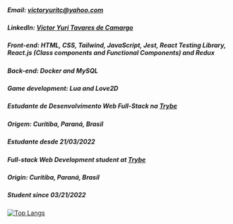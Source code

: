 ##### Email: victoryuritc@yahoo.com
##### LinkedIn: [Victor Yuri Tavares de Camargo](https://www.linkedin.com/in/victor-yuri-tavares-de-camargo/)

##### Front-end: HTML, CSS, Tailwind, JavaScript, Jest, React Testing Library, React.js (Class components and Functional Components) and Redux
##### Back-end: Docker and MySQL
##### Game development: Lua and Love2D

##### Estudante de Desenvolvimento Web Full-Stack na [Trybe](https://github.com/tryber)
##### Origem: Curitiba, Paraná, Brasil
##### Estudante desde 21/03/2022

##### Full-stack Web Development student at [Trybe](https://github.com/tryber)
##### Origin: Curitiba, Paraná, Brasil
##### Student since 03/21/2022


[![Top Langs](https://github-readme-stats.vercel.app/api/top-langs/?username=VictorYuriTC)](https://github.com/anuraghazra/github-readme-stats)


<!--
**VictorYuriTC/VictorYuriTC** is a ✨ _special_ ✨ repository because its `README.md` (this file) appears on your GitHub profile.

Here are some ideas to get you started:

- 🔭 I’m currently working on ...
- 🌱 I’m currently learning ...
- 👯 I’m looking to collaborate on ...
- 🤔 I’m looking for help with ...
- 💬 Ask me about ...
- 📫 How to reach me: ...
- 😄 Pronouns: ...
- ⚡ Fun fact: ...
-->
